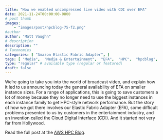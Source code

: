 ```yaml
---
title: "How we enabled uncompressed live video with CDI over EFA"
date: 2021-11-24T00:00:00-0800
# post thumb
images:
    - "images/post/hpcblog-75-f2.png"
#author
author: "Matt Vaughn"
# description
description: ""
# Taxonomies
categories: [ "Amazon Elastic Fabric Adapter", ]
tags: [ "Media",  "Media & Entertainment",  "EFA",  "HPC",  "hpcblog", ]
type: "regular" # available type (regular or featured)
draft: false
---
```


We’re going to take you into the world of broadcast video, and explain how it led to us announcing today the general availability of EFA on smaller instance sizes. For a range of applications, this is going to save customers a lot of money because they no longer need to use the biggest instances in each instance family to get HPC-style network performance. But the story of how we got there involves our Elastic Fabric Adapter (EFA), some difficult problems presented to us by customers in the entertainment industry, and an invention called the Cloud Digital Interface (CDI). And it started not very far from Hollywood.

Read the full post at the [AWS HPC Blog](https://aws.amazon.com/blogs/hpc/how-we-enabled-uncompressed-live-video-with-cdi-over-efa/).

